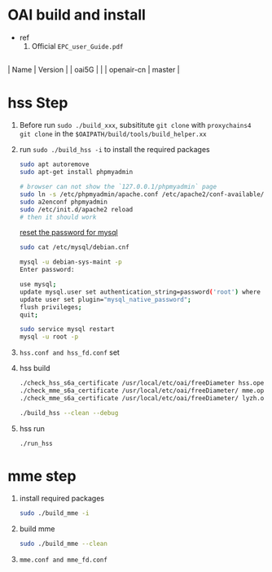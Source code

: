 # OAI build and install

- ref
    1. Official `EPC_user_Guide.pdf`
##
| Name       | Version |
| oai5G      |         |
| openair-cn | master  |


# hss Step
1. Before run `sudo ./build_xxx`, subsititute `git clone` with 
    `proxychains4 git clone` in the `$OAIPATH/build/tools/build_helper.xx`

2. run `sudo ./build_hss -i` to install the required packages
    ```bash
    sudo apt autoremove
    sudo apt-get install phpmyadmin

    # browser can not show the `127.0.0.1/phpmyadmin` page
    sudo ln -s /etc/phpmyadmin/apache.conf /etc/apache2/conf-available/phpmyadmin.conf
    sudo a2enconf phpmyadmin
    sudo /etc/init.d/apache2 reload
    # then it should work
    ```

    [reset the password for mysql](https://blog.csdn.net/qq_38737992/article/details/81090373?utm_medium=distribute.pc_relevant.none-task-blog-BlogCommendFromMachineLearnPai2-2.edu_weight&depth_1-utm_source=distribute.pc_relevant.none-task-blog-BlogCommendFromMachineLearnPai2-2.edu_weight)
    ```bash
    sudo cat /etc/mysql/debian.cnf

    mysql -u debian-sys-maint -p
    Enter password:
    
    use mysql;
    update mysql.user set authentication_string=password('root') where user='root' and Host ='localhost';
    update user set plugin="mysql_native_password"; 
    flush privileges;
    quit;

    sudo service mysql restart
    mysql -u root -p
    ```

3. `hss.conf and hss_fd.conf` set
    
4. hss build
    ```bash
    ./check_hss_s6a_certificate /usr/local/etc/oai/freeDiameter hss.openair4G.eur
    ./check_mme_s6a_certificate /usr/local/etc/oai/freeDiameter/ mme.openair4G.eur
    ./check_mme_s6a_certificate /usr/local/etc/oai/freeDiameter/ lyzh.openair4G.eur

    ./build_hss --clean --debug
    ```

5. hss run
    ```bash
    ./run_hss
    
    ```


# mme step

1. install required packages
    ```bash
    sudo ./build_mme -i
    ```

2. build mme
    ```bash
    sudo ./build_mme --clean
    ```

3. `mme.conf and mme_fd.conf`

